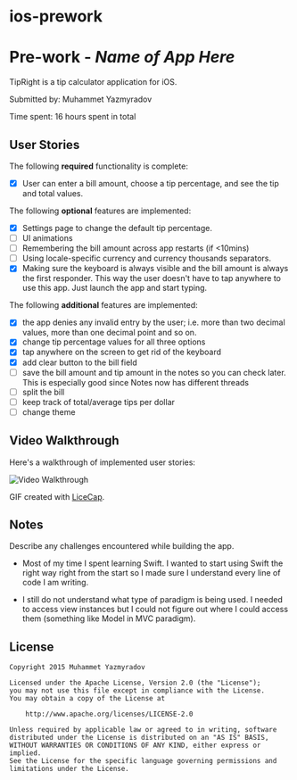 # ios-prework
# Pre-work - *Name of App Here*

TipRight is a tip calculator application for iOS.

Submitted by: Muhammet Yazmyradov

Time spent: 16 hours spent in total

## User Stories

The following **required** functionality is complete:
* [x] User can enter a bill amount, choose a tip percentage, and see the tip and total values.

The following **optional** features are implemented:
* [x] Settings page to change the default tip percentage.
* [ ] UI animations
* [ ] Remembering the bill amount across app restarts (if <10mins)
* [ ] Using locale-specific currency and currency thousands separators.
* [x] Making sure the keyboard is always visible and the bill amount is always the first responder. This way the user doesn't have to tap anywhere to use this app. Just launch the app and start typing.

The following **additional** features are implemented:
* [x] the app denies any invalid entry by the user; i.e. more than two decimal values, more than one decimal point and so on.
* [x] change tip percentage values for all three options
* [x] tap anywhere on the screen to get rid of the keyboard
* [x] add clear button to the bill field
* [ ] save the bill amount and tip amount in the notes so you can check later. This is especially good since Notes now has different threads
* [ ] split the bill
* [ ] keep track of total/average tips per dollar
* [ ] change theme

## Video Walkthrough 

Here's a walkthrough of implemented user stories:

<img src='http://i.imgur.com/BUGnA3C.gif' title='Video Walkthrough' width='' alt='Video Walkthrough' />

GIF created with [LiceCap](http://www.cockos.com/licecap/).

## Notes

Describe any challenges encountered while building the app.

- Most of my time I spent learning Swift. I wanted to start using Swift the right way right from the start so I made sure I understand every line of code I am writing.

- I still do not understand what type of paradigm is being used. I needed to access view instances but I could not figure out where I could access them (something like Model in MVC paradigm).

## License

    Copyright 2015 Muhammet Yazmyradov

    Licensed under the Apache License, Version 2.0 (the "License");
    you may not use this file except in compliance with the License.
    You may obtain a copy of the License at

        http://www.apache.org/licenses/LICENSE-2.0

    Unless required by applicable law or agreed to in writing, software
    distributed under the License is distributed on an "AS IS" BASIS,
    WITHOUT WARRANTIES OR CONDITIONS OF ANY KIND, either express or implied.
    See the License for the specific language governing permissions and
    limitations under the License.
